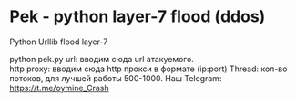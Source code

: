 # Pek - python layer-7 flood (ddos)
Python Urllib flood layer-7

python pek.py
url: вводим сюда url атакуемого.<br>
http proxy: вводим сюда http прокси в формате (ip:port)
Thread: кол-во потоков, для лучшей работы 500-1000.
Наш Telegram: https://t.me/oymine_Crash
